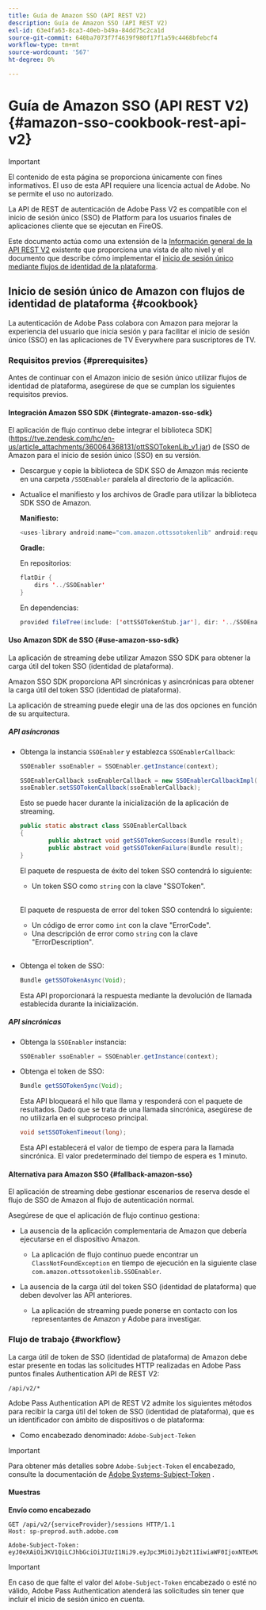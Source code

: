 ```yaml
---
title: Guía de Amazon SSO (API REST V2)
description: Guía de Amazon SSO (API REST V2)
exl-id: 63e4fa63-8ca3-40eb-b49a-84dd75c2ca1d
source-git-commit: 640ba7073f7f4639f980f17f1a59c4468bfebcf4
workflow-type: tm+mt
source-wordcount: '567'
ht-degree: 0%

---
```


# Guía de Amazon SSO (API REST V2) {#amazon-sso-cookbook-rest-api-v2}

>[!IMPORTANT]
>
>El contenido de esta página se proporciona únicamente con fines informativos. El uso de esta API requiere una licencia actual de Adobe. No se permite el uso no autorizado.

La API de REST de autenticación de Adobe Pass V2 es compatible con el inicio de sesión único (SSO) de Platform para los usuarios finales de aplicaciones cliente que se ejecutan en FireOS.

Este documento actúa como una extensión de la [Información general de la API REST V2](/help/authentication/integration-guide-programmers/rest-apis/rest-api-v2/rest-api-v2-overview.md) existente que proporciona una vista de alto nivel y el documento que describe cómo implementar el [inicio de sesión único mediante flujos de identidad de la plataforma](/help/authentication/integration-guide-programmers/rest-apis/rest-api-v2/flows/single-sign-on-access-flows/rest-api-v2-single-sign-on-platform-identity-flows.md).

## Inicio de sesión único de Amazon con flujos de identidad de plataforma {#cookbook}

La autenticación de Adobe Pass colabora con Amazon para mejorar la experiencia del usuario que inicia sesión y para facilitar el inicio de sesión único (SSO) en las aplicaciones de TV Everywhere para suscriptores de TV.

### Requisitos previos {#prerequisites}

Antes de continuar con el Amazon inicio de sesión único utilizar flujos de identidad de plataforma, asegúrese de que se cumplan los siguientes requisitos previos.

#### Integración Amazon SSO SDK {#integrate-amazon-sso-sdk}

El aplicación de flujo continuo debe integrar el biblioteca SDK](https://tve.zendesk.com/hc/en-us/article_attachments/360064368131/ottSSOTokenLib_v1.jar) de [SSO de Amazon para el inicio de sesión único (SSO) en su versión.

* Descargue y copie la biblioteca de SDK SSO de Amazon más reciente en una carpeta `/SSOEnabler` paralela al directorio de la aplicación.

* Actualice el manifiesto y los archivos de Gradle para utilizar la biblioteca SDK SSO de Amazon.

  **Manifiesto:**

  ```JAVA
  <uses-library android:name="com.amazon.ottssotokenlib" android:required="false">
  ```

  **Gradle:**

  En repositorios:

  ```JAVA
  flatDir {
      dirs '../SSOEnabler'
  }
  ```

  En dependencias:

  ```JAVA
  provided fileTree(include: ['ottSSOTokenStub.jar'], dir: '../SSOEnabler')
  ```

#### Uso Amazon SDK de SSO {#use-amazon-sso-sdk}

La aplicación de streaming debe utilizar Amazon SSO SDK para obtener la carga útil del token SSO (identidad de plataforma).

Amazon SSO SDK proporciona API sincrónicas y asincrónicas para obtener la carga útil del token SSO (identidad de plataforma).

La aplicación de streaming puede elegir una de las dos opciones en función de su arquitectura.

##### API asíncronas

* Obtenga la instancia `SSOEnabler` y establezca `SSOEnablerCallback`:

  ```JAVA
  SSOEnabler ssoEnabler = SSOEnabler.getInstance(context);
  
  SSOEnablerCallback ssoEnablerCallback = new SSOEnablerCallbackImpl();
  ssoEnabler.setSSOTokenCallback(ssoEnablerCallback);
  ```

  Esto se puede hacer durante la inicialización de la aplicación de streaming.

  ```JAVA
  public static abstract class SSOEnablerCallback
  {
          public abstract void getSSOTokenSuccess(Bundle result);
          public abstract void getSSOTokenFailure(Bundle result);
  }
  ```

  El paquete de respuesta de éxito del token SSO contendrá lo siguiente:
   * Un token SSO como `string` con la clave &quot;SSOToken&quot;.

  <br/>

  El paquete de respuesta de error del token SSO contendrá lo siguiente:
   * Un código de error como `int` con la clave &quot;ErrorCode&quot;.
   * Una descripción de error como `string` con la clave &quot;ErrorDescription&quot;.

  <br/>

* Obtenga el token de SSO:

  ```JAVA
  Bundle getSSOTokenAsync(Void);
  ```

  Esta API proporcionará la respuesta mediante la devolución de llamada establecida durante la inicialización.

##### API sincrónicas

* Obtenga la `SSOEnabler` instancia:

  ```JAVA
  SSOEnabler ssoEnabler = SSOEnabler.getInstance(context);
  ```

* Obtenga el token de SSO:

  ```JAVA
  Bundle getSSOTokenSync(Void);
  ```

  Esta API bloqueará el hilo que llama y responderá con el paquete de resultados. Dado que se trata de una llamada sincrónica, asegúrese de no utilizarla en el subproceso principal.

  ```JAVA
  void setSSOTokenTimeout(long);
  ```

  Esta API establecerá el valor de tiempo de espera para la llamada sincrónica. El valor predeterminado del tiempo de espera es 1 minuto.

#### Alternativa para Amazon SSO {#fallback-amazon-sso}

El aplicación de streaming debe gestionar escenarios de reserva desde el flujo de SSO de Amazon al flujo de autenticación normal.

Asegúrese de que el aplicación de flujo continuo gestiona:

* La ausencia de la aplicación complementaria de Amazon que debería ejecutarse en el dispositivo Amazon.
   * La aplicación de flujo continuo puede encontrar un `ClassNotFoundException` en tiempo de ejecución en la siguiente clase `com.amazon.ottssotokenlib.SSOEnabler`.

* La ausencia de la carga útil del token SSO (identidad de plataforma) que deben devolver las API anteriores.
   * La aplicación de streaming puede ponerse en contacto con los representantes de Amazon y Adobe para investigar.

### Flujo de trabajo {#workflow}

La carga útil de token de SSO (identidad de plataforma) de Amazon debe estar presente en todas las solicitudes HTTP realizadas en Adobe Pass puntos finales Authentication API de REST V2:

```
/api/v2/*
```

Adobe Pass Authentication API de REST V2 admite los siguientes métodos para recibir la carga útil del token de SSO (identidad de plataforma), que es un identificador con ámbito de dispositivos o de plataforma:

* Como encabezado denominado: `Adobe-Subject-Token`

>[!IMPORTANT]
> 
> Para obtener más detalles sobre `Adobe-Subject-Token` el encabezado, consulte la documentación de [Adobe Systems-Subject-Token](/help/authentication/integration-guide-programmers/rest-apis/rest-api-v2/appendix/headers/rest-api-v2-appendix-headers-adobe-subject-token.md) .

#### Muestras

**Envío como encabezado**

```HTTPS
GET /api/v2/{serviceProvider}/sessions HTTP/1.1 
Host: sp-preprod.auth.adobe.com

Adobe-Subject-Token: eyJ0eXAiOiJKV1QiLCJhbGciOiJIUzI1NiJ9.eyJpc3MiOiJyb2t1IiwiaWF0IjoxNTExMzY4ODAyLCJleHAiOjE1NDI5MDQ4MDIsImF1ZCI6ImFkb2JlIiwic3ViIjoiNWZjYzMwODctYWJmZi00OGU4LWJhZTgtODQzODViZTFkMzQwIiwiZGlkIjoiY2FmZjQ1ZDAtM2NhMy00MDg3LWI2MjMtNjFkZjNhMmNlOWM4In0.JlBFhNhNCJCDXLwBjy5tt3PtPcqbMKEIGZ6sr2NA
```

>[!IMPORTANT]
>
> En caso de que falte el valor del `Adobe-Subject-Token` encabezado o esté no válido, Adobe Pass Authentication atenderá las solicitudes sin tener que incluir el inicio de sesión único en cuenta.
